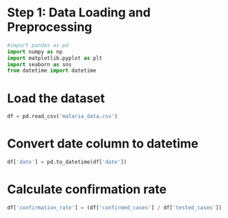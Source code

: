 # Step 1: Data Loading and Preprocessing

```python
#import pandas as pd
import numpy as np
import matplotlib.pyplot as plt
import seaborn as sns
from datetime import datetime
```
# Load the dataset
```python
df = pd.read_csv('malaria_data.csv')
```
# Convert date column to datetime
```python
df['date'] = pd.to_datetime(df['date'])
```
# Calculate confirmation rate
```python
df['confirmation_rate'] = (df['confirmed_cases'] / df['tested_cases']) * 100
```

